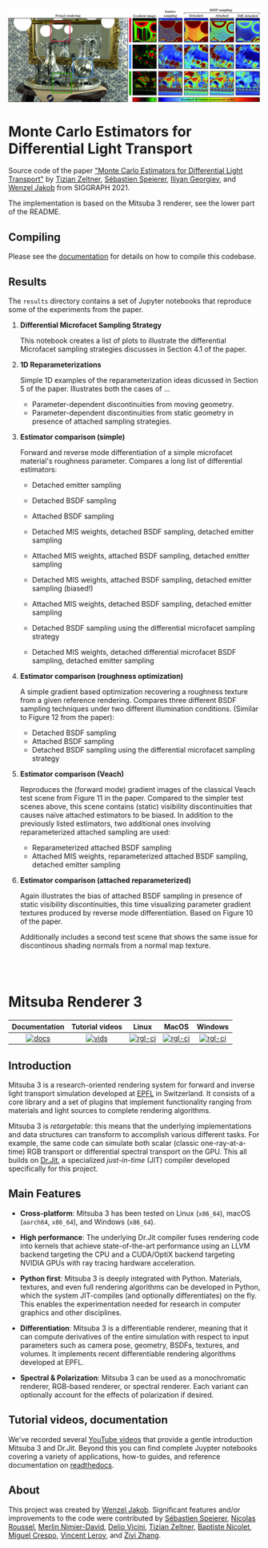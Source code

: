 <img src="https://github.com/tizian/differential-mc-estimators/raw/master/docs/images/teaser.jpg" alt="Teaser">

# Monte Carlo Estimators for Differential Light Transport

Source code of the paper ["Monte Carlo Estimators for Differential Light Transport"](http://rgl.epfl.ch/publications/Zeltner2021MonteCarlo) by [Tizian Zeltner](https://tizianzeltner.com/), [Sébastien Speierer](http://rgl.epfl.ch/people/speierers), [Iliyan Georgiev](http://www.iliyan.com/), and [Wenzel Jakob](http://rgl.epfl.ch/people/wjakob) from SIGGRAPH 2021.

The implementation is based on the Mitsuba 3 renderer, see the lower part of the README.

## Compiling

Please see the [documentation](https://mitsuba.readthedocs.io/en/latest/src/developer_guide/compiling.html) for details on how to compile this codebase.


## Results

The `results` directory contains a set of Jupyter notebooks that reproduce some of the experiments from the paper.

1. **Differential Microfacet Sampling Strategy**

   This notebook creates a list of plots to illustrate the differential Microfacet sampling strategies discusses in Section 4.1 of the paper.
   
2. **1D Reparameterizations**

   Simple 1D examples of the reparameterization ideas dicussed in Section 5 of the paper. Illustrates both the cases of ...
      - Parameter-dependent discontinuities from moving geometry.
      - Parameter-dependent discontinuities from static geometry in presence of attached sampling strategies.

3. **Estimator comparison (simple)**

   Forward and reverse mode differentiation of a simple microfacet material's roughness parameter. Compares a long list of differential estimators:
      - Detached emitter sampling
      - Detached BSDF sampling
      - Attached BSDF sampling
      
      - Detached MIS weights, detached BSDF sampling, detached emitter sampling
      - Attached MIS weights, attached BSDF sampling, detached emitter sampling
      - Detached MIS weights, attached BSDF sampling, detached emitter sampling (biased!)
      - Attached MIS weights, detached BSDF sampling, detached emitter sampling

      - Detached BSDF sampling using the differential microfacet sampling strategy
      - Detached MIS weights, detached differential microfacet BSDF sampling, detached emitter sampling

4. **Estimator comparison (roughness optimization)**
   
   A simple gradient based optimization recovering a roughness texture from a given reference rendering. Compares three different BSDF sampling techniques under two different illumination conditions. (Similar to Figure 12 from the paper):
   
      - Detached BSDF sampling
      - Attached BSDF sampling
      - Detached BSDF sampling using the differential microfacet sampling strategy

5. **Estimator comparison (Veach)**

   Reproduces the (forward mode) gradient images of the classical Veach test scene from Figure 11 in the paper. Compared to the simpler test scenes above, this scene contains (static) visibility discontinuities that causes naïve attached estimators to be biased. In addition to the previously listed estimators, two additional ones involving reparameterized attached sampling are used:
   
      - Reparameterized attached BSDF sampling
      - Attached MIS weights, reparameterized attached BSDF sampling, detached emitter sampling

6. **Estimator comparison (attached reparameterized)**

   Again illustrates the bias of attached BSDF sampling in presence of static visibility discontinuities, this time visualizing parameter gradient textures produced by reverse mode differentiation. Based on Figure 10 of the paper.
   
   Additionally includes a second test scene that shows the same issue for discontinous shading normals from a normal map texture.


<br><br>
<!-- <img src="https://github.com/mitsuba-renderer/mitsuba3/raw/master/docs/images/logo_plain.png" width="120" height="120" alt="Mitsuba logo"> -->

<!-- <img src="https://raw.githubusercontent.com/mitsuba-renderer/mitsuba-data/master/docs/images/banners/banner_01.jpg"
alt="Mitsuba banner"> -->

# Mitsuba Renderer 3

| Documentation  | Tutorial videos  | Linux             | MacOS             | Windows           |
|      :---:     |      :---:       |       :---:       |       :---:       |       :---:       |
| [![docs][1]][2]| [![vids][9]][10] | [![rgl-ci][3]][4] | [![rgl-ci][5]][6] | [![rgl-ci][7]][8] |

[1]: https://readthedocs.org/projects/mitsuba/badge/?version=latest
[2]: https://mitsuba.readthedocs.io/en/latest/
[3]: https://rgl-ci.epfl.ch/app/rest/builds/buildType(id:Mitsuba3_LinuxAmd64Clang10)/statusIcon.svg
[4]: https://rgl-ci.epfl.ch/viewType.html?buildTypeId=Mitsuba3_LinuxAmd64Clang10&guest=1
[5]: https://rgl-ci.epfl.ch/app/rest/builds/buildType(id:Mitsuba3_LinuxAmd64gcc9)/statusIcon.svg
[6]: https://rgl-ci.epfl.ch/viewType.html?buildTypeId=Mitsuba3_LinuxAmd64gcc9&guest=1
[7]: https://rgl-ci.epfl.ch/app/rest/builds/buildType(id:Mitsuba3_WindowsAmd64msvc2020)/statusIcon.svg
[8]: https://rgl-ci.epfl.ch/viewType.html?buildTypeId=Mitsuba3_WindowsAmd64msvc2020&guest=1
[9]: https://img.shields.io/badge/YouTube-View-green?style=plastic&logo=youtube
[10]: https://www.youtube.com/watch?v=9Ja9buZx0Cs&list=PLI9y-85z_Po6da-pyTNGTns2n4fhpbLe5&index=1

## Introduction

Mitsuba 3 is a research-oriented rendering system for forward and inverse light
transport simulation developed at [EPFL](https://www.epfl.ch) in Switzerland.
It consists of a core library and a set of plugins that implement functionality
ranging from materials and light sources to complete rendering algorithms. 

Mitsuba 3 is *retargetable*: this means that the underlying implementations and
data structures can transform to accomplish various different tasks. For
example, the same code can simulate both scalar (classic one-ray-at-a-time) RGB transport
or differential spectral transport on the GPU. This all builds on
[Dr.Jit](https://github.com/mitsuba-renderer/drjit), a specialized *just-in-time*
(JIT) compiler developed specifically for this project.

## Main Features

- **Cross-platform**: Mitsuba 3 has been tested on Linux (``x86_64``), macOS
  (``aarch64``, ``x86_64``), and Windows (``x86_64``).

- **High performance**: The underlying Dr.Jit compiler fuses rendering code
  into kernels that achieve state-of-the-art performance using
  an LLVM backend targeting the CPU and a CUDA/OptiX backend
  targeting NVIDIA GPUs with ray tracing hardware acceleration.

- **Python first**: Mitsuba 3 is deeply integrated with Python. Materials,
  textures, and even full rendering algorithms can be developed in Python,
  which the system JIT-compiles (and optionally differentiates) on the fly.
  This enables the experimentation needed for research in computer graphics and
  other disciplines.

- **Differentiation**: Mitsuba 3 is a differentiable renderer, meaning that it
  can compute derivatives of the entire simulation with respect to input
  parameters such as camera pose, geometry, BSDFs, textures, and volumes. It
  implements recent differentiable rendering algorithms developed at EPFL. 

- **Spectral & Polarization**: Mitsuba 3 can be used as a monochromatic
  renderer, RGB-based renderer, or spectral renderer. Each variant can
  optionally account for the effects of polarization if desired.

## Tutorial videos, documentation

We've recorded several [YouTube videos][10] that provide a gentle introduction
Mitsuba 3 and Dr.Jit. Beyond this you can find complete Juypter notebooks
covering a variety of applications, how-to guides, and reference documentation
on [readthedocs][2].

<!--
## Installation

We provide pre-compiled binary wheels via PyPI. Installing Mitsuba this way is as simple as running

```bash
pip install mitsuba
```

on the command line. The Python package includes four variants by default:

- ``scalar_spectral``
- ``scalar_rgb``
- ``llvm_ad_rgb``
- ``cuda_ad_rgb``

The first two perform classic one-ray-at-a-time simulation using either a RGB
or spectral color representation, while the latter two can be used for inverse
rendering on the CPU or GPU. To access additional variants, you will need to
compile a custom version of Dr.Jit using CMake. Please see the
[documentation](https://mitsuba.readthedocs.io/en/latest/src/developer_guide/compiling.html)
for details on this.

### Requirements

- `Python >= 3.8`
- (optional) For computation on the GPU: `Nvidia driver >= 495.89`
- (optional) For vectorized / parallel computation on the CPU: `LLVM >= 11.1`

## Usage

Here is a simple "Hello World" example that shows how simple it is to render a
scene using Mitsuba 3 from Python:

```python
# Import the library using the alias "mi"
import mitsuba as mi
# Set the variant of the renderer
mi.set_variant('scalar_rgb')
# Load a scene
scene = mi.load_dict(mi.cornell_box())
# Render the scene
img = mi.render(scene)
# Write the rendered image to an EXR file
mi.Bitmap(img).write('cbox.exr')
```

Tutorials and example notebooks covering a variety of applications can be found
in the [documentation][2].
-->

## About

This project was created by [Wenzel Jakob](http://rgl.epfl.ch/people/wjakob).
Significant features and/or improvements to the code were contributed by
[Sébastien Speierer](https://speierers.github.io/),
[Nicolas Roussel](https://github.com/njroussel),
[Merlin Nimier-David](https://merlin.nimierdavid.fr/),
[Delio Vicini](https://dvicini.github.io/),
[Tizian Zeltner](https://tizianzeltner.com/),
[Baptiste Nicolet](https://bnicolet.com/),
[Miguel Crespo](https://mcrespo.me/),
[Vincent Leroy](https://github.com/leroyvn), and
[Ziyi Zhang](https://github.com/ziyi-zhang).
